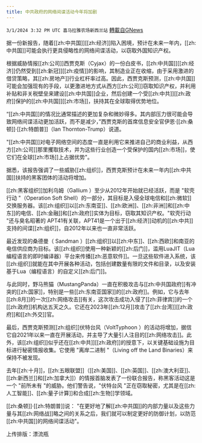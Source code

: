 ```yaml
---
title: 中共政府的网络间谍活动今年将加剧
---
```

`3/1/2024 3:32 PM UTC 喜马拉雅农场新西兰站` [轉載自GNews](https://gnews.org/articles/2356896)

据一份新报告，随着[[zh:中共国]][[zh:经济]]陷入困境，预计在未来一年内，[[zh:中共国]]可能会执行更具侵略性的网络间谍活动，以窃取外国知识产权。

根据威胁情报[[zh:公司]]西贾克斯（Cyjax）的一份白皮书，[[zh:中共国]][[zh:经济]]仍然受到[[zh:新冠]][[zh:疫情]]的影响，其制造业正在收缩，由于采用激进的借贷策略，其[[zh:房地产]]行业杠杆率过高。因此，西贾克斯预测，[[zh:中共国]]可能会加强现有的手段，以更激进地方式从西方[[zh:公司]]窃取知识产权，并利用补贴和非关税壁垒来建设[[zh:中共国]]企业，然后创建一个受[[zh:中共]][[zh:政府]]保护的[[zh:中共国]][[zh:市场]]，扶持其在全球取得优势地位。

“[[zh:中共国]]的情况比通常描述的更加复杂和微妙得多。其内部压力很可能会导致网络间谍活动更加活跃，而不是减少，”西贾克斯的首席信息安全官伊恩·[[zh:桑顿]]·[[zh:特朗普]]（Ian Thornton-Trump）说道。

"[[zh:中共国]]对电子网络空间的态度一直是利用它来推进自己的商业利益，从西方[[zh:公司]]那里攫取技术，并为这些行业创造一个受保护的国内[[zh:市场]]，使它们在全球[[zh:市场]]上占据优势"。

据悉，该报告强调了一些威胁[[zh:组织]]，西贾克斯预计在未来一年内[[zh:中共国]]扶持的黑客团体的活动将增加。

[[zh:黑客组织]]加利乌姆（Gallium ）至少从2012年开始就已经活跃，而是 "软壳行动 "（Operation Soft Shell）的一部分，其目标是入侵全球电信和[[zh:微软]]交换服务器。该[[zh:组织]]以[[zh:东南亚]]、[[zh:欧洲]]、[[zh:非洲]]和[[zh:中东]]的电信、[[zh:金融]]和[[zh:政府]]实体为目标，窃取其知识产权。"软壳行动 "还与臭名昭著的 APT41有关联，APT41是一个出于[[zh:经济]]动机的[[zh:中共]]支持的间谍[[zh:组织]]，自2012年以来也一直非常活跃。

最近发现的桑德曼（ Sandman ）[[zh:组织]]以[[zh:中东]]、[[zh:西欧]]和南亚的电信供应商为目标。该[[zh:组织]]使用一种新颖的[[zh:后门]]，滥用LuaJIT（Lua 编程语言的即时编译器）平台来传播[[zh:恶意软件]]。一旦这些软件进入系统，该[[zh:组织]]就能在其中开展各种活动，包括创建数量有限的文件和目录，以及安装基于Lua（编程语言）的自定义[[zh:后门]]。

与此同时，野马熊猫（MustangPanda）一直在积极攻击与[[zh:中共国政府]]有冲突的[[zh:国家]]，特别是一些[[zh:东南亚国家]]的[[zh:政府]]。例如，它与去年[[zh:8月]]的一次[[zh:网络攻击]]有关，这次攻击成功入侵了[[zh:菲律宾]]的一个[[zh:政府]]机构达五天之久。它还在2023年[[zh:12月]]攻击了[[zh:台湾]][[zh:政府]]和[[zh:外交]]官。

最后，西贾克斯预测[[zh:组织]]伏特台风（VoltTyphoon ）的活动将增加，据信它自2021年以来一直在开展活动，并主导了大量引人注目的[[zh:网络攻击]]。此外，该[[zh:组织]]似乎还在[[zh:中共]][[zh:政府]]的授意下，以关键基础设施为目标进行秘密情报收集。它使用 "离岸二进制 "（Living off the Land Binaries）来保持不被发现。

去年[[zh:十月]]，[[zh:五眼联盟]]（[[zh:美国]]、[[zh:英国]]、[[zh:澳大利亚]]、[[zh:新西兰]]和[[zh:加拿大]]）的情报首脑发表了一份联合报告，称黑客活动这是一个 "前所未有 "的威胁。他们警告说，"伏特台风 "正在窃取秘密，尤其是在[[zh:人工智能]]、[[zh:量子计算]]和合成[[zh:生物]]学领域。

[[zh:桑顿]]·[[zh:特朗普]]说： "在更好地了解[[zh:中共国]]的内部力量以及这些力量与其[[zh:网络战]]略之间的关系之后，我们就可以制定更好的防御计划，以防范[[zh:中共国]]的网络间谍活动"。

上传排版：漂流瓶
